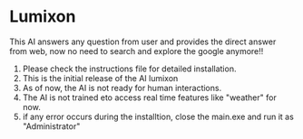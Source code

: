 # Lumixon
This AI answers any question from user and provides the direct answer from web, now no need to search and explore the google anymore!!

1. Please check the instructions file for detailed installation.
2. This is the initial release of the AI lumixon
3. As of now, the AI is not ready for human interactions.
4. The AI is not trained eto access real time features like "weather" for now.
5. if any error occurs during the installtion, close the main.exe and run it as "Administrator" 

